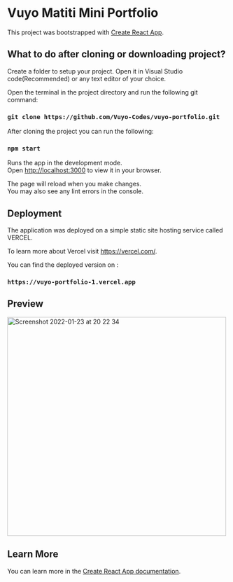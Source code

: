 # Vuyo Matiti Mini Portfolio 

This project was bootstrapped with [Create React App](https://github.com/facebook/create-react-app).

## What to do after cloning or downloading project?

Create a folder to setup your project. Open it in Visual Studio code(Recommended) or any text editor of your choice.

Open the terminal in the project directory and run the following git command:

### `git clone https://github.com/Vuyo-Codes/vuyo-portfolio.git`

After cloning the project you can run the following:
### `npm start`

Runs the app in the development mode.\
Open [http://localhost:3000](http://localhost:3000) to view it in your browser.

The page will reload when you make changes.\
You may also see any lint errors in the console.

## Deployment
The application was deployed on a simple static site hosting service called VERCEL.

To learn more about  Vercel visit https://vercel.com/. 

You can find the deployed version on :

### `https://vuyo-portfolio-1.vercel.app`


## Preview

<img width="500" alt="Screenshot 2022-01-23 at 20 22 34" src="https://user-images.githubusercontent.com/97601729/150692404-22ce2b06-d24f-4553-b232-67c98965514d.png">

## Learn More

You can learn more in the [Create React App documentation](https://facebook.github.io/create-react-app/docs/getting-started).






